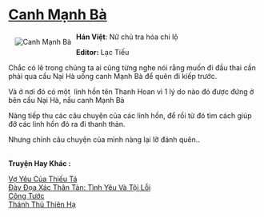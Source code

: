 <a href="https://utruyen.com/canh-manh-ba/17619/" title="Canh Mạnh Bà"><h1>Canh Mạnh Bà</h1></a><div style="display:table"><img align="right" style="float: left; padding: 10px;" src="https://utruyen.com/images/story/200x260/canh-manh-ba.jpg" alt="Canh Mạnh Bà"><b>Hán Việt</b>: Nữ chủ tra hóa chi lộ<p></p><b>Editor:</b> Lạc Tiếu <p></p>Chắc có lẽ trong chúng ta ai cũng từng nghe nói rằng muốn đi đầu thai cần phải qua cầu Nại Hà uống canh Mạnh Bà để quên đi kiếp trước.<p></p>Và ở nơi đó có một  linh hồn tên Thanh Hoan vì 1 lý do nào đó được đứng ở bên cầu Nại Hà, nấu canh Mạnh Bà <p></p>Nàng tiếp thu các câu chuyện của các linh hồn, để rồi từ đó tìm cách giúp đỡ các linh hồn đó ra đi thanh thản.<p></p>Nhưng chính câu chuyện của mình nàng lại lỡ đánh quên..</div><p><br><b>Truyện Hay Khác :</b></p><a href="https://utruyen.com/vo-yeu-cua-thieu-ta/19198/" alt="Vợ Yêu Của Thiếu Tá">Vợ Yêu Của Thiếu Tá</a><br/><a href="https://github.com/quanluxury/ngontinhhot/tree/master/truyenhay/19182/" alt="Đày Đọa Xác Thân Tàn: Tình Yêu Và Tội Lỗi">Đày Đọa Xác Thân Tàn: Tình Yêu Và Tội Lỗi</a><br/><a href="https://github.com/mlquan/truyenhay/tree/master/truyenhay/16850/" alt="Công Tước">Công Tước</a><br/><a href="https://github.com/mlquan/truyenhay/tree/master/truyenhay/25420/" alt="Thánh Thủ Thiên Hạ">Thánh Thủ Thiên Hạ</a><br/>
